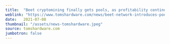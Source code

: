 ```yaml
---
title:  "Beet cryptomining finally gets pools, as profitability continues to drop"
weblink: "https://www.tomshardware.com/news/beet-network-introduces-pooling"
date:   2021-07-08
thumbnail: "/assets/news-tomshardware.jpeg"
source: tomshardware.com
jumbotron: false
---
```

